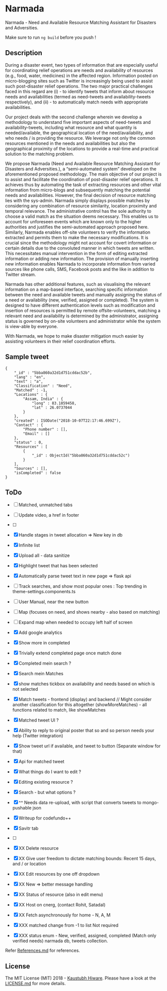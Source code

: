 # Narmada
Narmada - Need and Available Resource Matching Assistant for Disasters and Adversities.

Make sure to run `ng build` before you push !


## Description

During a disaster event, two types of information that are especially useful for coordinating relief operations are needs and availability of resources (e.g., food, water, medicines) in the affected region. Information posted on micro-blogging sites such as Twitter is increasingly being used to assist such post-disaster relief operations.  The two major practical challenges faced in this regard are (i) - to identify tweets that inform about resource needs and availabilities (termed as need-tweets and availability-tweets respectively),  and (ii) - to automatically match needs with appropriate availabilities. 

Our project deals with the second challenge wherein we develop a methodology to understand five important aspects of need-tweets and availability-tweets, including what resource and what quantity is needed/available, the geographical location of the need/availability, and who needs / is providing the resource.  We leverage not only the common resources mentioned in the needs and availabilities but also the geographical proximity of the locations to provide a real-time and practical solution to the matching problem. 

We propose Narmada (Need and Available Resource Matching Assistant for Disasters and Adversities.), a “semi-automated system” developed on the  aforementioned proposed methodology. The main objective of our project is to assist and facilitate the coordination of post-disaster relief operations. It achieves thus by automating the task of extracting resources and other vital information from micro-blogs and subsequently matching the potential needs and availabilities. However, the final decision of resource matching lies with the sys-admin. Narmada simply displays possible matches by considering any combination of resource similarity, location proximity and temporal relevance. The administrative control has the sole authority to choose a valid match as the situation deems necessary. This enables us to account for unforeseen events which are known only to the higher authorities and justifies the semi-automated approach proposed here.
Similarly, Narmada enables off-site volunteers to verify the information extracted and permits them to make the necessary modifications. It is crucial since the methodology might not account for covert information or certain details due to the convoluted manner in which tweets are written. This necessitates manual intervention in the form of editing extracted information or adding new information. The provision of manually inserting new information  enables Narmada to incorporate information from varied sources like phone calls, SMS, Facebook posts and the like in addition to Twitter stream.

Narmada has other additional features, such as visualising the relevant information on a map-based interface, searching specific information between the need and available tweets and manually assigning the status of a need or availability (new, verified, assigned or completed). The system is designed to have different authentication levels such as modification and insertion of resources  is permitted by remote offsite-volunteers, matching a relevant need and availability is determined by the administrator, assigning status is governed by on-site volunteers and administrator while the system is view-able by everyone. 

With Narmada, we hope to make disaster mitigation much easier by assisting volunteers in their relief coordination efforts. 



## Sample tweet

```
{
    "_id" : "5bba860a32d1d751cddac52b",
    "lang" : "en",
    "text" : "a",
    "Classification" : "Need",
    "Matched" : -1,
    "Locations" : {
        "Assam, India" : {
            "long" : 83.1859458,
            "lat" : 26.0737044
        }
    },
    "created" : ISODate("2018-10-07T22:17:46.699Z"),
    "Contact" : {
        "Phone number" : [],
        "Email" : []
    },
    "status" : 0,
    "Resources" : [ 
        {
            "_id" : ObjectId("5bba860a32d1d751cddac52c")
        }
    ],
    "Sources" : [],
    "isCompleted" : false
}
```

<!-- {"_id":"907538578267353088","loc":"","tln":"","plt":"","cr":{"$date":"2017-09-12T04:07:12.000Z"},"pln":"","lang":"en","p":"","tlt":"","f":"","flrs":9,"acr":{"$date":"2017-02-02T11:58:16.000Z"},"t":"RT @DailyMonitor: Floods ravage four villages in Mbarara https://t.co/wwlOfyJlnp","uid":"827207015588040704","cc":""}, -->

## ToDo
- [ ] Matched, unmatched tabs
- [ ] Update video, a href in footer
- [ ] 
- [X] Handle stages in tweet allocation => New key in db
- [X] Infinite list
- [X] Upload all - data sanitize
- [X] Highlight tweet that has been selected
- [X] Automatically parse tweet text in new page => flask api
- [ ] Track searches, and show most popular ones : Top trending in theme-settings.components.ts
- [ ] User Manual, near the new button
- [ ] Map (focuses on need, and shows nearby - also based on matching)
- [ ] Expand map when needed to occupy left half of screen
- [X] Add google analytics 
- [X] Show more in completed
- [X] Trivially extend completed page once match done
- [X] Completed mein search ?
- [X] Search mein Matches
- [X] show matches tickbox on availability and needs based on which is not selected
- [X] Match tweets - frontend (display) and backend // Might consider another classification for this altogether (showMoreMatches) - all functions related to match, like showMatches
- [X] Matched tweet UI ?
- [X] Ability to reply to original poster that so and so person needs your help (Twitter integration)
- [X] Show tweet url if available, and tweet to button (Separate window for that) 
- [X] Api for matched tweet
- [X] What things do I want to edit ?
- [X] Editing existing resource ?
- [X] Search  - but what options ?
- [X] ^^ Needs data re-upload, with script that converts tweets to mongo-pushable json
- [X] Writeup for codefundo++
- [X] Savitr tab
- [ ] 

- [X] XX Delete resource
- [X] XX Give user freedom to dictate matching bounds: Recent 15 days, and / or location
- [X] XX Edit resources by one off dropdown
- [X] XX New => better message handling
- [X] XX Status of resource (also in edit menu)
- [X] XX Host on cnerg, (contact Rohit, Satadal)
- [X] XX Fetch asynchronously for home - N, A, M
- [X] XXX matched change from -1 to list Not required
- [X] XXX status enum - New, verified, assigned, completed (Match only verified needs)
narmada db, tweets collection.

Refer [References.md](References.md) for references.

## License

The MIT License (MIT) 2018 - [Kaustubh Hiware](https://github.com/kaustubhhiware). Please have a look at the [LICENSE.md](LICENSE.md) for more details.
